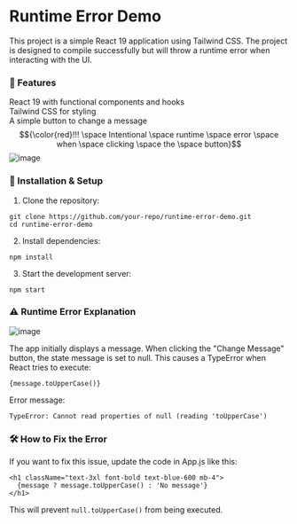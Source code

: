 # Runtime Error Demo

This project is a simple React 19 application using Tailwind CSS. The project is designed to compile successfully but will throw a runtime error when interacting with the UI.

### 📌 Features

React 19 with functional components and hooks<br/>
Tailwind CSS for styling<br/>
A simple button to change a message<br/>
$${\color{red}!!! \space Intentional \space runtime \space error \space when \space clicking \space the \space button}$$
![image](https://github.com/user-attachments/assets/fe68ef81-4a58-474e-8bfd-ceef5418f51e)

### 🚀 Installation & Setup

1. Clone the repository:
```
git clone https://github.com/your-repo/runtime-error-demo.git
cd runtime-error-demo
```

2. Install dependencies:
```
npm install
```

3. Start the development server:
```
npm start
```


### ⚠️ Runtime Error Explanation
![image](https://github.com/user-attachments/assets/a191564e-8e0a-4f99-9346-20fa88226029)

The app initially displays a message. When clicking the "Change Message" button, the state message is set to null. This causes a TypeError when React tries to execute:
```
{message.toUpperCase()}
```
Error message:
```
TypeError: Cannot read properties of null (reading 'toUpperCase')
```
### 🛠️ How to Fix the Error

If you want to fix this issue, update the code in App.js like this:
```
<h1 className="text-3xl font-bold text-blue-600 mb-4">
  {message ? message.toUpperCase() : 'No message'}
</h1>
```

This will prevent `null.toUpperCase()` from being executed.

